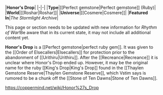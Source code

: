 |**Honor's Drop**|
|-|-|
|**Type**|[[Perfect gemstone\|Perfect gemstone]] (Ruby)|
|**World**|[[Roshar\|Roshar]]|
|**Universe**|[[Cosmere\|Cosmere]]|
|**Featured In**|*The Stormlight Archive*|

This page or section needs to be updated with new information for *Rhythm of War*!Be aware that in its current state, it may not include all additional content yet.

**Honor's Drop** is a [[Perfect gemstone\|perfect ruby gem]].
It was given to the [[Order of Elsecallers\|Elsecallers]] for protection prior to the abandonment of [[Urithiru\|Urithiru]].
After the [[Recreance\|Recreance]] it is unclear where Honor's Drop ended up. However, it may be the original name for the ruby [[King's Drop\|King's Drop]] found in the [[Thaylen Gemstone Reserve\|Thaylen Gemstone Reserve]], which Vstim says is rumored to be a chunk off the [[Stone of Ten Dawns\|Stone of Ten Dawns]].



https://coppermind.net/wiki/Honor%27s_Drop